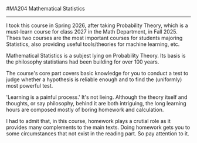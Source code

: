 #MA204 Mathematical Statistics

---

I took this  course in Spring 2026, after taking Probability Theory, which is a must-learn course for class 2027 in the Math Department, in Fall 2025. Thses two courses are the most important courses for students majoring Statistics, also providing useful tools/theories for machine learning, etc.

Mathematical Statistics is a subjest lying on Probability Theory. Its basis is the philosophy statistians had been building for over 100 years.

The course's core part covers basic knowledge for you to conduct a test to judge whether a hypothesis is reliable enough and to find the (uniformly) most powerful test.

'Learning is a painful process.' It's not lieing. Although the theory itself and thoughts, or say philosophy, behind it are both intriguing, the long learning hours are composed mostly of boring homework and calculation.

I had to admit that, in this course, homework plays a crutial role as it provides many complements to the main texts. Doing homework gets you to some circumstances that not exist in the reading part. So pay attention to it.
